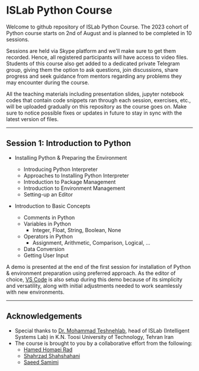 # ISLab Python Course

Welcome to github repository of ISLab Python Course. The 2023 cohort of Python course starts on 2nd of August and is planned to be completed in 10 sessions.

Sessions are held via Skype platform and we'll make sure to get them recorded. Hence, all registered participants will have access to video files. Students of this course also get added to a dedicated private Telegram group, giving them the option to ask questions, join discussions, share progress and seek guidance from mentors regarding any problems they may encounter during the course.

All the teaching materials including presentation slides, jupyter notebook codes that contain code snippets ran through each session, exercises, etc., will be uploaded gradually on this repository as the course goes on. Make sure to notice possible fixes or updates in future to stay in sync with the latest version of files.

---

## Session 1: Introduction to Python

- Installing Python & Preparing the Environment
  - Introducing Python Interpreter
  - Approaches to Installing Python Interpreter
  - Introduction to Package Management
  - Introduction to Environment Management
  - Setting-up an Editor

- Introduction to Basic Concepts
  - Comments in Python
  - Variables in Python
    - Integer, Float, String, Boolean, None
  - Operators in Python
    - Assignment, Arithmetic, Comparison, Logical, ...
  - Data Conversion
  - Getting User Input

A demo is presented at the end of the first session for installation of Python & environment preparation using preferred approach. As the editor of choice, [VS Code](https://code.visualstudio.com/) is also setup during this demo because of its simplicity and versatility, along with initial adjustments needed to work seamlessly with new environments.

---

## Acknowledgements

- Special thanks to [Dr. Mohammad Teshnehlab](mailto:teshnehlab@eetd.kntu.ac.ir), head of ISLab (Intelligent Systems Lab) in K.N. Toosi University of Technology, Tehran Iran
- The course is brought to you by a collaborative effort from the following:
  - [Hamed Homaei Rad](mailto:h.homaei@gmail.com)
  - [Shahrzad Shahshahani](mailto:shahrzad.sh7798@gmail.com)
  - [Saeed Samimi](mailto:s.samimi@email.kntu.ac.ir)
